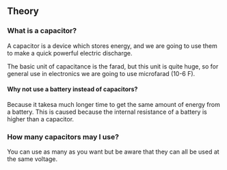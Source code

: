 ## Theory

### What is a capacitor?

A capacitor is a device which stores energy, and we are going to use them to make a quick powerful electric discharge.

The basic unit of capacitance is the farad, but this unit is quite huge, so for general use in electronics we are going to use microfarad (10-6 F).

#### Why not use a battery instead of capacitors?

Because it takesa much longer time to get the same amount of energy from a battery. This is caused because the internal resistance of a battery is higher than a capacitor.

### How many capacitors may I use?

You can use as many as you want but be aware that they can all be used at the same voltage.
